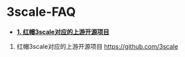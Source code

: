 # 3scale-FAQ


- [**1. 红帽3scale对应的上游开源项目**](#upstream-project)

1. 红帽3scale对应的上游开源项目
https://github.com/3scale

